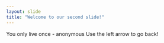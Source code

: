 ```yaml
---
layout: slide
title: "Welcome to our second slide!"
---
```

You only live once - anonymous
Use the left arrow to go back!
